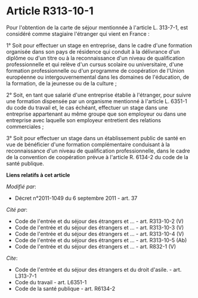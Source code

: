 # Article R313-10-1

Pour l'obtention de la carte de séjour mentionnée à l'article L. 313-7-1, est considéré comme stagiaire l'étranger qui vient
en France : 

1° Soit pour effectuer un stage en entreprise, dans le cadre d'une formation organisée dans son pays de résidence qui conduit
à la délivrance d'un diplôme ou d'un titre ou à la reconnaissance d'un niveau de qualification professionnelle et qui relève
d'un cursus scolaire ou universitaire, d'une formation professionnelle ou d'un programme de coopération de l'Union européenne
ou intergouvernemental dans les domaines de l'éducation, de la formation, de la jeunesse ou de la culture ; 

2° Soit, en tant que salarié d'une entreprise établie à l'étranger, pour suivre une formation dispensée par un organisme
mentionné à l'article L. 6351-1 du code du travail et, le cas échéant, effectuer un stage dans une entreprise appartenant au
même groupe que son employeur ou dans une entreprise avec laquelle son employeur entretient des relations commerciales ; 

3° Soit pour effectuer un stage dans un établissement public de santé en vue de bénéficier d'une formation complémentaire
conduisant à la reconnaissance d'un niveau de qualification professionnelle, dans le cadre de la convention de coopération
prévue à l'article R. 6134-2 du code de la santé publique.

**Liens relatifs à cet article**

_Modifié par_:

  - Décret n°2011-1049 du 6 septembre 2011 - art. 37

_Cité par_:

  - Code de l'entrée et du séjour des étrangers et ... - art. R313-10-2 (V)
  - Code de l'entrée et du séjour des étrangers et ... - art. R313-10-3 (V)
  - Code de l'entrée et du séjour des étrangers et ... - art. R313-10-4 (V)
  - Code de l'entrée et du séjour des étrangers et ... - art. R313-10-5 (Ab)
  - Code de l'entrée et du séjour des étrangers et ... - art. R832-1 (V)

_Cite_:

  - Code de l'entrée et du séjour des étrangers et du droit d'asile. - art. L313-7-1
  - Code du travail - art. L6351-1
  - Code de la santé publique - art. R6134-2
